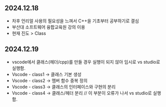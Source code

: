 ## 2024.12.18
- 차후 언리얼 사용의 필요성을 느껴서 C++을 기초부터 공부하기로 결심
- 부산대 소프트웨어 융합교육원 강의 이용
- 현재 진도 > Class

## 2024.12.19
- vscode에서 클래스(헤더/cpp)를 만들 경우 실행이 되지 않아 임시로 vs studio로 실행함.
- Vscode - class1 -> 클래스 기본 생성
- Vscode - class2 -> 멤버 함수 중복 정의
- Vscode - class3 -> 클래스의 인터페이스와 구현의 분리
- Vscode - class4 -> 클래스/헤더 분리 // 이 부분이 오류가 나서 vs studio로 실행함.
